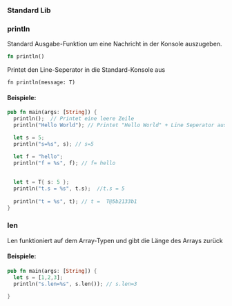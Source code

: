 ### Standard Lib

### println
Standard Ausgabe-Funktion um eine Nachricht in der Konsole auszugeben.

```rust
fn println()
```
Printet den Line-Seperator in die Standard-Konsole aus

```
fn println(message: T)
```

#### Beispiele:
```rust
pub fn main(args: [String]) {  
  println();  // Printet eine leere Zeile
  println("Hello World"); // Printet "Hello World" + Line Seperator aus.

  let s = 5;
  println("s=%s", s); // s=5

  let f = "hello";  
  println("f = %s", f); // f= hello
  
  
  let t = T{ s: 5 };  
  println("t.s = %s", t.s);  //t.s = 5
  
  println("t = %s", t); // t =  T@5b2133b1
}
```


### len
Len funktioniert auf dem Array-Typen und gibt die Länge des Arrays zurück

#### Beispiele:
```rust
pub fn main(args: [String]) {  
  let s = [1,2,3];
  println("s.len=%s", s.len()); // s.len=3

}
```

